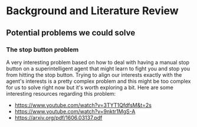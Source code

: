 # Background and Literature Review

## Potential problems we could solve

### The stop button problem

A very interesting problem based on how to deal with having a manual stop button on a superintelligent agent that might learn to fight you and stop you from hitting the stop button. Trying to align our interests exactly with the agent's interests is a pretty complex problem and this might be too complex for us to solve right now but it's worth exploring a bit. Here are some interesting resources regarding this problem:

* https://www.youtube.com/watch?v=3TYT1QfdfsM&t=2s
* https://www.youtube.com/watch?v=9nktr1MgS-A
* https://arxiv.org/pdf/1606.03137.pdf

